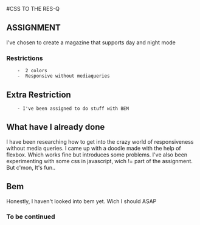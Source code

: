 #CSS TO THE RES-Q

## ASSIGNMENT
I've chosen to create a magazine that supports day and night mode

### Restrictions
		-  2 colors
		-  Responsive without mediaqueries

## Extra Restriction
		- I've been assigned to do stuff with BEM

## What have I already done

I have been researching how to get into the crazy world of responsiveness without media queries. I came up with a doodle made with the help of flexbox. Which works fine but introduces some problems.
I've also been experimenting with some css in javascript, wich != part of the assignment. But c'mon, It's fun.. 

## Bem

Honestly, I haven't looked into bem yet. Wich I should ASAP

### To be continued